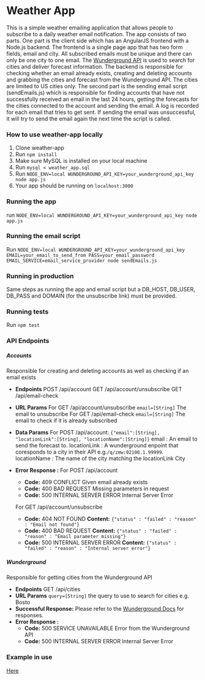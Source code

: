 # Weather App

This is a simple weather emailing application that allows people to subscribe to a daily weather email notification. The app consists of two parts. One part is the client side which has an AngularJS frontend with a Node.js backend. The frontend is a single page app that has two form fields, email and city. All subscribed emails must be unique and there can only be one city to one email. The [Wunderground API](https://www.wunderground.com/weather/api/d/docs "Title") is used to search for cities and deliver forecast information. The backend is responsible for checking whether an email already exists, creating and deleting accounts and grabbing the cities and forecast from the Wunderground API. The cities are limited to US cities only. The second part is the sending email script (sendEmails.js) which is responsible for finding accounts that have not successfully received an email in the last 24 hours, getting the forecasts for the cities connected to the account and sending the email. A log is recorded for each email that tries to get sent. If sending the email was unsuccessful, it will try to send the email again the next time the script is called.


### How to use weather-app locally
1. Clone weather-app
2. Run `npm install`
3. Make sure MySQL is installed on your local machine
4. Run `mysql < weather_app.sql`
5. Run `NODE_ENV=local WUNDERGROUND_API_KEY=your_wunderground_api_key node app.js`
6. Your app should be running on `localhost:3000`

### Running the app
run `NODE_ENV=local WUNDERGROUND_API_KEY=your_wunderground_api_key node app.js`

### Running the email script
Run `NODE_ENV=local WUNDERGROUND_API_KEY=your_wunderground_api_key EMAIL=your_email_to_send_from PASS=your_email_password EMAIL_SERVICE=email_service_provider node sendEmails.js`

### Running in production
Same steps as running the app and email script but a DB_HOST, DB_USER, DB_PASS and DOMAIN (for the unsubscribe link) must be provided.

### Running tests
Run `npm test`

### API Endpoints
##### Accounts
Responsible for creating and deleting accounts as well as checking if an email exists
* **Endpoints**
POST /api/account
GET /api/account/unsubscribe
GET /api/email-check
*  **URL Params**
For GET /api/account/unsubscribe
`email=[String]`
The email to unsubscribe
For GET /api/email-check
`email=[String]`
The email to check if it is already subscribed
* **Data Params**
For POST /api/account:
`{"email":[String], "locationLink":[String], "locationName":[String]}`
email : An email to send the forecast to.
locationLink : A wunderground enpoint that coresponds to a city in their API e.g.`/q/zmw:02108.1.99999`.
locationName : The name of the city matching the locationLink City
* **Error Response :**
  For POST /api/account
    * **Code:** 409 CONFLICT
    Given email already exists
    * **Code:** 400 BAD REQUEST
    Missing parameters in request
    * **Code:** 500 INTERNAL SERVER ERROR
    Internal Server Error

  For GET /api/account/unsubscribe
    * **Code:** 404 NOT FOUND
    **Content:** `{"status" : "failed" : "reason" : "Email not found"}`
    * **Code:** 400 BAD REQUEST
    **Content:** `{"status" : "failed" : "reason" : "Email parameter missing"}`
    * **Code:** 500 INTERNAL SERVER ERROR
    **Content:** `{"status" : "failed" : "reason" : "Internal server error"}`

##### Wunderground
Responsible for getting cities from the Wunderground API
* **Endpoints**
GET /api/cities
*  **URL Params**
`query=[String]`
the query to use to search for cities e.g. Bosto
* **Successful Response:**
Please refer to the [Wunderground Docs](https://www.wunderground.com/weather/api/d/docs?d=autocomplete-api "Title") for responses.
* **Error Response :**
  * **Code:** 500 SERVICE UNAVAILABLE
  Error from the Wunderground API
  * **Code:** 500 INTERNAL SERVER ERROR
  Internal Server Error

### Example in use
[Here](https://klaviyo-weather-app.herokuapp.com/ "Title")